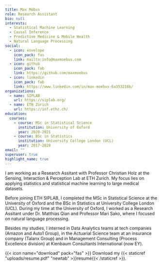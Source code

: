 ```yaml
---
title: Max Möbus
role: Research Assistant
bio: null
interests:
  - Statistical Machine Learning
  - Causal Inference
  - Predictive Medicine & Mobile Health
  - Natural Language Processing
social:
  - icon: envelope
    icon_pack: fas
    link: mailto:info@maxmoebus.com
  - icon: github
    icon_pack: fab
    link: https://github.com/maxmoebus
  - icon: linkedin
    icon_pack: fab
    link: https://www.linkedin.com/in/max-moebus-6a353216b/
organizations:
  - name: SIPLAB
    url: https://siplab.org/
  - name: ETH Zürich
    url: https://inf.ethz.ch/
education:
  courses:
    - course: MSc in Statistical Science
      institution: University of Oxford
      year: 2020-2021
    - course: BSc in Statistics
      institution: University College London (UCL)
      year: 2017-2020
email: ""
superuser: true
highlight_name: true
---
```

I am working as a Research Assitant with Professor Christian Holz at the Sensing, Interaction & Perception Lab at ETH Zurich. My focus lies on applying statistics and statistical machine learning to large medical datasets.

Before joining ETH SIPLAB, I completed the MSc in Statistical Science at the University of Oxford and the BSc in Statistics at University College London (UCL). During my time at the University of Oxford, I worked as a Research Assitant under Dr. Matthias Qian and Professor Mari Sako, where I focused on natural language processing.

Besides my studies, I interned in Data Analytics teams at tech companies (Amazon and Auto1 Group), in the Actuarial Science team at an insurance company (Talanx Group) and in Management Consulting (Process Excellence division) at Kienbaum Consultants International (now EY). 

{{< icon name="download" pack="fas" >}} Download my {{< staticref "uploads/resume.pdf" "newtab" >}}resumé{{< /staticref >}}.
